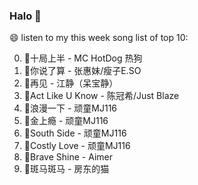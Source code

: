 

### Halo 👋

😄 listen to my this week song list of top 10:

0. 🌈十局上半 - MC HotDog 热狗
1. 🌈你说了算 - 张惠妹/瘦子E.SO
2. 🌈再见 - 江静（呆宝静）
3. 🌈Act Like U Know - 陈冠希/Just Blaze
4. 🌈浪漫一下 - 顽童MJ116
5. 🌈金上瘾 - 顽童MJ116
6. 🌈South Side - 顽童MJ116
7. 🌈Costly Love - 顽童MJ116
8. 🌈Brave Shine - Aimer
9. 🌈斑马斑马 - 房东的猫

